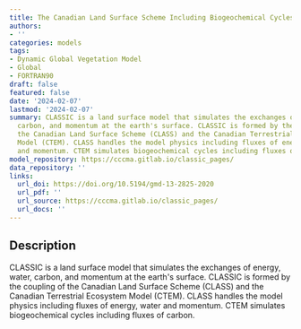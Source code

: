 ```yaml
---
title: The Canadian Land Surface Scheme Including Biogeochemical Cycles (CLASSIC)
authors:
- ''
categories: models
tags:
- Dynamic Global Vegetation Model
- Global
- FORTRAN90
draft: false
featured: false
date: '2024-02-07'
lastmod: '2024-02-07'
summary: CLASSIC is a land surface model that simulates the exchanges of energy, water,
  carbon, and momentum at the earth's surface. CLASSIC is formed by the coupling of
  the Canadian Land Surface Scheme (CLASS) and the Canadian Terrestrial Ecosystem
  Model (CTEM). CLASS handles the model physics including fluxes of energy, water
  and momentum. CTEM simulates biogeochemical cycles including fluxes of carbon.
model_repository: https://cccma.gitlab.io/classic_pages/
data_repository: ''
links:
  url_doi: https://doi.org/10.5194/gmd-13-2825-2020
  url_pdf: ''
  url_source: https://cccma.gitlab.io/classic_pages/
  url_docs: ''
---
```


## Description

CLASSIC is a land surface model that simulates the exchanges of energy, water, carbon, and momentum at the earth's surface. CLASSIC is formed by the coupling of the Canadian Land Surface Scheme (CLASS) and the Canadian Terrestrial Ecosystem Model (CTEM). CLASS handles the model physics including fluxes of energy, water and momentum. CTEM simulates biogeochemical cycles including fluxes of carbon.

